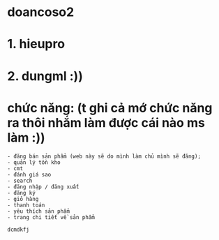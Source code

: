 # doancoso2
# 1. hieupro
# 2. dungml :))

# chức năng: (t ghi cả mớ chức năng ra thôi nhắm làm được cái nào ms làm :))
    - đăng bán sản phẩm (web này sẽ do mình làm chủ mình sẽ đăng);
    - quản lý tồn kho
    - cmt
    - đánh giá sao
    - search
    - đăng nhập / đăng xuất
    - đăng ký
    - giỏ hàng
    - thanh toán
    - yêu thích sản phẩm
    - trang chi tiết về sản phẩm
    
    dcmdkfj
